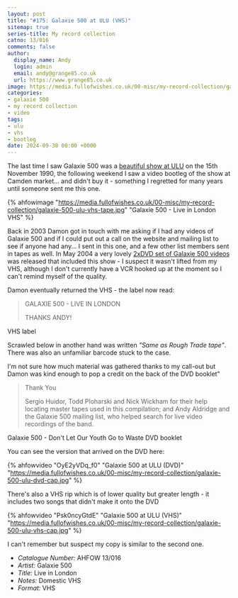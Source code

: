```yaml
---
layout: post
title: "#175: Galaxie 500 at ULU (VHS)"
sitemap: true
series-title: My record collection
catno: 13/016
comments: false
author:
  display_name: Andy
  login: admin
  email: andy@grange85.co.uk
  url: https://www.grange85.co.uk
image: https://media.fullofwishes.co.uk/00-misc/my-record-collection/galaxie-500-ulu-vhs-tape.jpg
categories:
- galaxie 500
- my record collection
- video
tags:
- ulu
- vhs
- bootleg
date: 2024-09-30 00:00 +0000
---
```

The last time I saw Galaxie 500 was a [beautiful show at ULU](/database/galaxie-500/shows/galaxie-500-1990-11-15-ulu-london-uk/) on the 15th November 1990, the following weekend I saw a video bootleg of the show at Camden market... and didn't buy it - something I regretted for many years until someone sent me this one.

{% ahfowimage "https://media.fullofwishes.co.uk/00-misc/my-record-collection/galaxie-500-ulu-vhs-tape.jpg" "Galaxie 500 - Live in London VHS" %}

Back in 2003 Damon got in touch with me asking if I had any videos of Galaxie 500 and if I could put out a call on the website and mailing list to see if anyone had any... I sent in this one, and a few other list members sent in tapes as well. In May 2004 a very lovely [2xDVD set of Galaxie 500 videos](/database/galaxie-500/releases/miscellaneous/#don-t-let-our-youth-go-to-waste) was released that included this show - I suspect it wasn't lifted from my VHS, although I don't currently have a VCR hooked up at the moment so I can't remind myself of the quality.

Damon eventually returned the VHS - the label now read:

<blockquote>
<p>GALAXIE 500 - LIVE IN LONDON</p>
<p>THANKS ANDY!</p>
</blockquote>
<p class="caption">VHS label</p>

Scrawled below in another hand was written _"Same as Rough Trade tape"_. There was also an unfamiliar barcode stuck to the case.

I'm not sure how much material was gathered thanks to my call-out but Damon was kind enough to pop a credit on the back of the DVD booklet"

<blockquote>
<p>Thank You</p>

<p>Sergio Huidor, Todd Ploharski and Nick Wickham for their help locating master tapes used in this compilation; and Andy Aldridge and the Galaxie 500 mailing list, who helped search for live video recordings of the band.</p>
</blockquote>
<p class="caption">Galaxie 500 - Don't Let Our Youth Go to Waste DVD booklet</p>

You can see the version that arrived on the DVD here:

{% ahfowvideo "OyE2yVDq_f0" "Galaxie 500 at ULU (DVD)" "https://media.fullofwishes.co.uk/00-misc/my-record-collection/galaxie-500-ulu-dvd-cap.jpg" %}

There's also a VHS rip which is of lower quality but greater length - it includes two songs that didn't make it onto the DVD

{% ahfowvideo "Psk0ncyGtdE" "Galaxie 500 at ULU (VHS)" "https://media.fullofwishes.co.uk/00-misc/my-record-collection/galaxie-500-ulu-vhs-cap.jpg" %}

I can't remember but suspect my copy is similar to the second one.

 - *Catalogue Number:* AHFOW 13/016
 - *Artist:* Galaxie 500
 - *Title:* Live in London
 - *Notes:* Domestic VHS
 - *Format:* VHS


